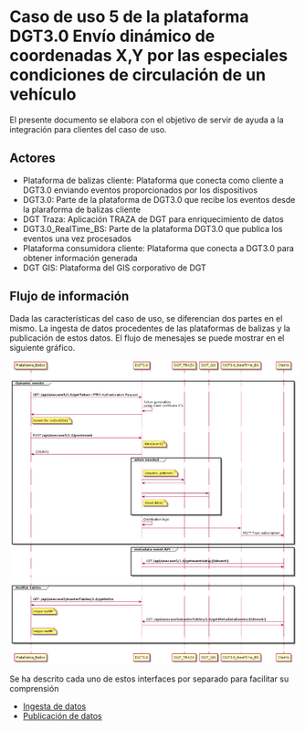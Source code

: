 # Caso de uso 5 de la plataforma DGT3.0 Envío dinámico de coordenadas X,Y por las especiales condiciones de circulación de un vehículo

El presente documento se elabora con el objetivo de servir de ayuda a la integración para clientes del caso de uso.

## Actores

* Plataforma de balizas cliente: Plataforma que conecta como cliente a DGT3.0 enviando eventos proporcionados por los dispositivos
* DGT3.0: Parte de la plataforma de DGT3.0 que recibe los eventos desde la plaraforma de balizas cliente
* DGT Traza: Aplicación TRAZA de DGT para enriquecimiento de datos
* DGT3.0_RealTime_BS: Parte de la plataforma DGT3.0 que publica los eventos una vez procesados 
* Plataforma consumidora cliente: Plataforma que conecta a DGT3.0 para obtener información generada
* DGT GIS: Plataforma del GIS corporativo de DGT

## Flujo de información
Dada las características del caso de uso, se diferencian dos partes en el mismo. La ingesta de datos procedentes de las plataformas de balizas y la publicación de estos datos. El flujo de menesajes se puede mostrar en el siguiente gráfico.

![Flujo](img/flujo_generico_caso5.png)

Se ha descrito cada uno de estos interfaces por separado para facilitar su comprensión
* [Ingesta de datos](caso5_in.md)
* [Publicación de datos](caso5_out.md)